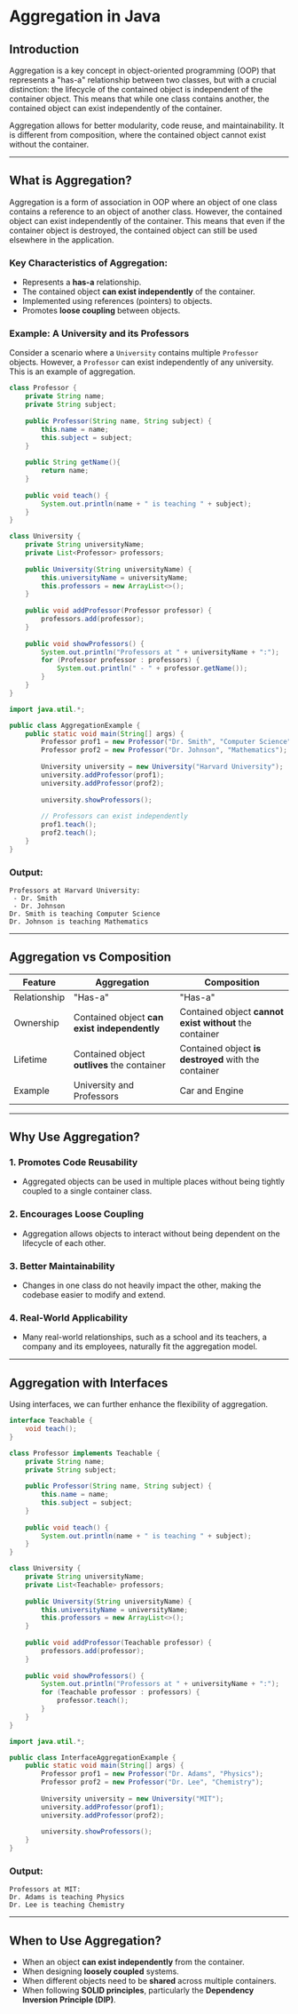 # Aggregation in Java

## Introduction

Aggregation is a key concept in object-oriented programming (OOP) that represents a "has-a" relationship between two classes, but with a crucial distinction: the lifecycle of the contained object is independent of the container object. This means that while one class contains another, the contained object can exist independently of the container.

Aggregation allows for better modularity, code reuse, and maintainability. It is different from composition, where the contained object cannot exist without the container.

---

## What is Aggregation?

Aggregation is a form of association in OOP where an object of one class contains a reference to an object of another class. However, the contained object can exist independently of the container. This means that even if the container object is destroyed, the contained object can still be used elsewhere in the application.

### Key Characteristics of Aggregation:
- Represents a **has-a** relationship.
- The contained object **can exist independently** of the container.
- Implemented using references (pointers) to objects.
- Promotes **loose coupling** between objects.

### Example: A University and its Professors

Consider a scenario where a `University` contains multiple `Professor` objects. However, a `Professor` can exist independently of any university. This is an example of aggregation.

```java
class Professor {
    private String name;
    private String subject;
    
    public Professor(String name, String subject) {
        this.name = name;
        this.subject = subject;
    }
    
    public String getName(){
        return name;
    }
    
    public void teach() {
        System.out.println(name + " is teaching " + subject);
    }
}

class University {
    private String universityName;
    private List<Professor> professors;
    
    public University(String universityName) {
        this.universityName = universityName;
        this.professors = new ArrayList<>();
    }
    
    public void addProfessor(Professor professor) {
        professors.add(professor);
    }
    
    public void showProfessors() {
        System.out.println("Professors at " + universityName + ":");
        for (Professor professor : professors) {
            System.out.println(" - " + professor.getName());
        }
    }
}

import java.util.*;

public class AggregationExample {
    public static void main(String[] args) {
        Professor prof1 = new Professor("Dr. Smith", "Computer Science");
        Professor prof2 = new Professor("Dr. Johnson", "Mathematics");
        
        University university = new University("Harvard University");
        university.addProfessor(prof1);
        university.addProfessor(prof2);
        
        university.showProfessors();
        
        // Professors can exist independently
        prof1.teach();
        prof2.teach();
    }
}
```

### Output:
```
Professors at Harvard University:
 - Dr. Smith
 - Dr. Johnson
Dr. Smith is teaching Computer Science
Dr. Johnson is teaching Mathematics
```

---

## Aggregation vs Composition

| Feature       | Aggregation | Composition |
|--------------|------------|-------------|
| Relationship | "Has-a"    | "Has-a"     |
| Ownership    | Contained object **can exist independently** | Contained object **cannot exist without** the container |
| Lifetime     | Contained object **outlives** the container | Contained object **is destroyed** with the container |
| Example      | University and Professors | Car and Engine |

---

## Why Use Aggregation?

### 1. **Promotes Code Reusability**
   - Aggregated objects can be used in multiple places without being tightly coupled to a single container class.

### 2. **Encourages Loose Coupling**
   - Aggregation allows objects to interact without being dependent on the lifecycle of each other.

### 3. **Better Maintainability**
   - Changes in one class do not heavily impact the other, making the codebase easier to modify and extend.

### 4. **Real-World Applicability**
   - Many real-world relationships, such as a school and its teachers, a company and its employees, naturally fit the aggregation model.

---

## Aggregation with Interfaces

Using interfaces, we can further enhance the flexibility of aggregation.

```java
interface Teachable {
    void teach();
}

class Professor implements Teachable {
    private String name;
    private String subject;
    
    public Professor(String name, String subject) {
        this.name = name;
        this.subject = subject;
    }
    
    public void teach() {
        System.out.println(name + " is teaching " + subject);
    }
}

class University {
    private String universityName;
    private List<Teachable> professors;
    
    public University(String universityName) {
        this.universityName = universityName;
        this.professors = new ArrayList<>();
    }
    
    public void addProfessor(Teachable professor) {
        professors.add(professor);
    }
    
    public void showProfessors() {
        System.out.println("Professors at " + universityName + ":");
        for (Teachable professor : professors) {
            professor.teach();
        }
    }
}

import java.util.*;

public class InterfaceAggregationExample {
    public static void main(String[] args) {
        Professor prof1 = new Professor("Dr. Adams", "Physics");
        Professor prof2 = new Professor("Dr. Lee", "Chemistry");
        
        University university = new University("MIT");
        university.addProfessor(prof1);
        university.addProfessor(prof2);
        
        university.showProfessors();
    }
}
```

### Output:
```
Professors at MIT:
Dr. Adams is teaching Physics
Dr. Lee is teaching Chemistry
```

---

## When to Use Aggregation?

- When an object **can exist independently** from the container.
- When designing **loosely coupled** systems.
- When different objects need to be **shared** across multiple containers.
- When following **SOLID principles**, particularly the **Dependency Inversion Principle (DIP)**.